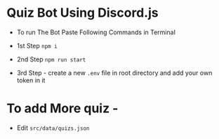 # Quiz Bot Using Discord.js

- To run The Bot Paste Following Commands in Terminal

- 1st Step 
`npm i` 
- 2nd Step `npm run start`

- 3rd Step - create a new `.env` file in root directory and add your own token in it  

# To add More quiz - 
- Edit `src/data/quizs.json` 
